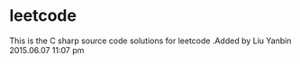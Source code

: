 # leetcode

This is the C sharp source code solutions for leetcode .Added by Liu Yanbin 2015.06.07 11:07 pm
